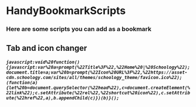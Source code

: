 # HandyBookmarkScripts
### Here are some scripts you can add as a bookmark

## Tab and icon changer
##### `javascript:void%20function(){javascript:var%20a=prompt(%22Title%3F%22,%22Home%20|%20Schoology%22);document.title=a;var%20b=prompt(%22Icon%20URL%3F%22,%22https://asset-cdn.schoology.com/sites/all/themes/schoology_theme/favicon.ico%22);(function(a){let%20b=document.querySelector(%22head%22),c=document.createElement(%22link%22);c.setAttribute(%22rel%22,%22shortcut%20icon%22),c.setAttribute(%22href%22,a),b.appendChild(c)})(b)}();`
